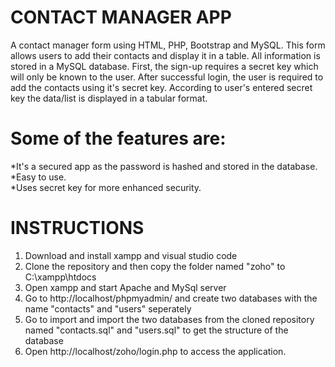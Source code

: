 CONTACT MANAGER APP
===================
A contact manager form using HTML, PHP, Bootstrap and MySQL. This form allows users to add their contacts and display it in a table. All information is stored in a MySQL database. First, the sign-up requires a secret key which will only be known to the user. After successful login, the user is required to add the contacts using it's secret key. According to user's entered secret key the data/list is displayed in a tabular format.

Some of the features are:
========================
*It's a secured app as the password is hashed and stored in the database.<br />
*Easy to use.<br />
*Uses secret key for more enhanced security.<br />


INSTRUCTIONS
============
1. Download and install xampp and visual studio code
2. Clone the repository and then copy the folder named "zoho" to C:\xampp\htdocs
3. Open xampp and start Apache and MySql server
4. Go to http://localhost/phpmyadmin/ and create two databases with the name "contacts" and "users" seperately
5. Go to import and import the two databases from the cloned repository named "contacts.sql" and "users.sql" to get the structure of the database
6. Open http://localhost/zoho/login.php to access the application.



